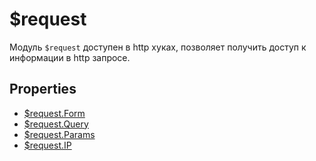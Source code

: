 # $request

Модуль `$request` доступен в http хуках, позволяет получить доступ к информации в http запросе.

## Properties

* [$request.Form](./request.form.html)
* [$request.Query](./request.query.html)
* [$request.Params](./request.params.html)
* [$request.IP](./request.ip.html)